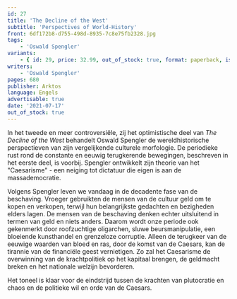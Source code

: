 ```yaml
---
id: 27
title: 'The Decline of the West'
subtitle: 'Perspectives of World-History'
front: 6df172b8-d755-498d-8935-7c8e75fb2328.jpg
tags:
    - 'Oswald Spengler'
variants:
    - { id: 29, price: 32.99, out_of_stock: true, format: paperback, isbn: 978-1-915755-23-0 }
writers:
    - 'Oswald Spengler'
pages: 680
publisher: Arktos
language: Engels
advertisable: true
date: '2021-07-17'
out_of_stock: true
---
```


In het tweede en meer controversiële, zij het optimistische deel van *The Decline of the West* behandelt Oswald Spengler de wereldhistorische perspectieven van zijn vergelijkende culturele morfologie. De periodieke rust rond de constante en eeuwig terugkerende bewegingen, beschreven in het eerste deel, is voorbij. Spengler ontwikkelt zijn theorie van het "Caesarisme" - een neiging tot dictatuur die eigen is aan de massademocratie.

Volgens Spengler leven we vandaag in de decadente fase van de beschaving. Vroeger gebruikten de mensen van de cultuur geld om te kopen en verkopen, terwijl hun belangrijkste gedachten en bezigheden elders lagen. De mensen van de beschaving denken echter uitsluitend in termen van geld en niets anders. Daarom wordt onze periode ook gekenmerkt door roofzuchtige oligarchen, sluwe beursmanipulatie, een bloeiende kunsthandel en grenzeloze corruptie. Alleen de terugkeer van de eeuwige waarden van bloed en ras, door de komst van de Caesars, kan de tirannie van de financiële geest vernietigen. Zo zal het Caesarisme de overwinning van de krachtpolitiek op het kapitaal brengen, de geldmacht breken en het nationale welzijn bevorderen.

Het toneel is klaar voor de eindstrijd tussen de krachten van plutocratie en chaos en de politieke wil en orde van de Caesars.

